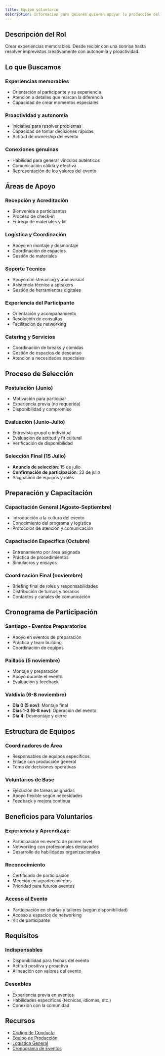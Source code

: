 ```yaml
---
title: Equipo voluntario
description: Información para quienes quieren apoyar la producción del evento
---
```



## Descripción del Rol

Crear experiencias memorables. Desde recibir con una sonrisa hasta resolver imprevistos creativamente con autonomía y proactividad.

## Lo que Buscamos

### **Experiencias memorables**
- Orientación al participante y su experiencia
- Atención a detalles que marcan la diferencia
- Capacidad de crear momentos especiales

### **Proactividad y autonomía**
- Iniciativa para resolver problemas
- Capacidad de tomar decisiones rápidas
- Actitud de ownership del evento

### **Conexiones genuinas**
- Habilidad para generar vínculos auténticos
- Comunicación cálida y efectiva
- Representación de los valores del evento

## Áreas de Apoyo

### **Recepción y Acreditación**
- Bienvenida a participantes
- Proceso de check-in
- Entrega de materiales y kit

### **Logística y Coordinación**
- Apoyo en montaje y desmontaje
- Coordinación de espacios
- Gestión de materiales

### **Soporte Técnico**
- Apoyo con streaming y audiovisual
- Asistencia técnica a speakers
- Gestión de herramientas digitales

### **Experiencia del Participante**
- Orientación y acompañamiento
- Resolución de consultas
- Facilitación de networking

### **Catering y Servicios**
- Coordinación de breaks y comidas
- Gestión de espacios de descanso
- Atención a necesidades especiales

## Proceso de Selección

### **Postulación (Junio)**
- Motivación para participar
- Experiencia previa (no requerida)
- Disponibilidad y compromiso

### **Evaluación (Junio-Julio)**
- Entrevista grupal o individual
- Evaluación de actitud y fit cultural
- Verificación de disponibilidad

### **Selección Final (15 Julio)**
- **Anuncio de selección**: 15 de julio
- **Confirmación de participación**: 22 de julio
- Asignación de equipos y roles

## Preparación y Capacitación

### **Capacitación General (Agosto-Septiembre)**
- Introducción a la cultura del evento
- Conocimiento del programa y logística
- Protocolos de atención y comunicación

### **Capacitación Específica (Octubre)**
- Entrenamiento por área asignada
- Práctica de procedimientos
- Simulacros y ensayos

### **Coordinación Final (noviembre)**
- Briefing final de roles y responsabilidades
- Distribución de turnos y horarios
- Contactos y canales de comunicación

## Cronograma de Participación

### **Santiago - Eventos Preparatorios**
- Apoyo en eventos de preparación
- Práctica y team building
- Coordinación de equipos

### **Paillaco (5 noviembre)**
- Montaje y preparación
- Apoyo durante el evento
- Evaluación y feedback

### **Valdivia (6-8 noviembre)**
- **Día 0 (5 nov)**: Montaje final
- **Días 1-3 (6-8 nov)**: Operación del evento
- **Día 4**: Desmontaje y cierre

## Estructura de Equipos

### **Coordinadores de Área**
- Responsables de equipos específicos
- Enlace con producción general
- Toma de decisiones operativas

### **Voluntarios de Base**
- Ejecución de tareas asignadas
- Apoyo flexible según necesidades
- Feedback y mejora continua

## Beneficios para Voluntarios

### **Experiencia y Aprendizaje**
- Participación en evento de primer nivel
- Networking con profesionales destacados
- Desarrollo de habilidades organizacionales

### **Reconocimiento**
- Certificado de participación
- Mención en agradecimientos
- Prioridad para futuros eventos

### **Acceso al Evento**
- Participación en charlas y talleres (según disponibilidad)
- Acceso a espacios de networking
- Kit de participante

## Requisitos

### **Indispensables**
- Disponibilidad para fechas del evento
- Actitud positiva y proactiva
- Alineación con valores del evento

### **Deseables**
- Experiencia previa en eventos
- Habilidades específicas (técnicas, idiomas, etc.)
- Conexión con la comunidad

## Recursos

- [Código de Conducta](/recursos/guias/code-of-conduct/)
- [Equipo de Producción](/areas/experiencia-produccion/roles/)
- [Logística General](/areas/experiencia-produccion/logistica/)
- [Cronograma de Eventos](/eventos/)